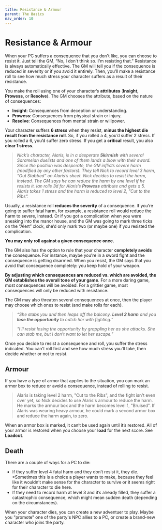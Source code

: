 ```yaml
---
title: Resistance & Armour
parent: The Basics
nav_order: 10
---
```


# Resistance & Armour

When your PC suffers a consequence that you don't like, you can choose to resist it. Just tell the GM, “No, I don't think so. I'm resisting that.” Resistance is always automatically effective. The GM will tell you if the consequence is reduced in severity or if you avoid it entirely. Then, you'll make a resistance roll to see how much stress your character suffers as a result of their resistance.

You make the roll using one of your character’s **attributes** (**Insight**, **Prowess**, or **Resolve**). The GM chooses the attribute, based on the nature of consequences:
* **Insight**: Consequences from deception or understanding.
* **Prowess**: Consequences from physical strain or injury.
* **Resolve**: Consequences from mental strain or willpower.

Your character suffers **6 stress** when they resist, **minus the highest die result from the resistance roll**. So, if you rolled a 4, you’d suffer 2 stress. If you rolled a 6, you’d suffer zero stress. If you get a **critical** result, you also **clear 1 stress**.

> *Nick’s character, Alaris, is in a desperate **Skirmish** with several Sarameian duelists and one of them lands a blow with their sword. Since the position was desperate, the GM inflicts severe harm (modified by any other factors). They tell Nick to record level 3 harm, “Gut Stabbed” on Alaris’s sheet. Nick decides to resist the harm, instead. The GM says he can reduce the harm by one level if he resists it. Ian rolls 3d for Alaris’s **Prowess** attribute and gets a 5. Alaris takes 1 stress and the harm is reduced to level 2, "Cut to the Ribs".*

Usually, a resistance roll **reduces the severity** of a consequence. If you're going to suffer fatal harm, for example, a resistance roll would reduce the harm to severe, instead. Or if you got a complication when you were sneaking into the manor house, and the GM was going to mark three ticks on the “Alert” clock, she’d only mark two (or maybe one) if you resisted the complication.

**You may only roll against a given consequence once.**

The GM also has the option to rule that your character **completely avoids** the consequence. For instance, maybe you're in a sword fight and the consequence is getting disarmed. When you resist, the GM says that you avoid that consequence completely: you keep hold of your weapon.

**By adjusting which consequences are reduced vs. which are avoided, the GM establishes the overall tone of your game.** For a more daring game, most consequences will be avoided. For a grittier game, most consequences will only be reduced with resistance.

The GM may also threaten several consequences at once, then the player may choose which ones to resist (and make rolls for each).

> *“She stabs you and then leaps off the balcony. **Level 2 harm** and you **lose the opportunity** to catch her with fighting.”*
> 
> *"I'll resist losing the opportunity by grappling her as she attacks. She can stab me, but I don't want to let her escape."*

Once you decide to resist a consequence and roll, you suffer the stress indicated. You can't roll first and see how much stress you'll take, then decide whether or not to resist.

## Armour
If you have a type of armor that applies to the situation, you can mark an armor
box to reduce or avoid a consequence, instead of rolling to resist.

> Alaris is taking level 2 harm, "Cut to the Ribs", and the fight isn't even over yet, so Nick decides to use Alaris's armour to reduce the harm. He marks the armour box and the harm becomes level 1, "Bruised". If Alaris was wearing heavy armour, he could mark a second armor box and reduce the harm again, to zero.

When an armor box is marked, it can’t be used again until it’s restored. All of your armor is restored when you choose your **load** for the next score. See **Loadout**.

## Death
There are a couple of ways for a PC to die:
* If they suffer level 4 fatal harm and they don’t resist it, they die. *Sometimes this is a choice a player wants to make, because they feel like it wouldn’t make sense for the character to survive or it seems right for their character to die here.
* If they need to record harm at level 3 and it’s already filled, they suffer a catastrophic consequence, which might mean sudden death (depending on the circumstances).

When your character dies, you can create a new adventuer to play. Maybe you "promote" one of the party's NPC allies to a PC, or create a brand-new character who joins the party.
